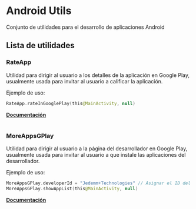 # Android Utils

Conjunto de utilidades para el desarrollo de aplicaciones Android

## Lista de utilidades

### RateApp 
Utilidad para dirigir al usuario a los detalles de la aplicación en Google Play, usualmente usada para invitar al usuario a calificar la aplicación.

Ejemplo de uso:
```Kotlin
RateApp.rateInGooglePlay(this@MainActivity, null)
```
**[Documentación ](docs/androidutils/com.jeovanimartinez.androidutils.reviews/-rate-app/index.md)**

#

### MoreAppsGPlay 
Utilidad para dirigir al usuario a la página del desarrollador en Google Play, usualmente usada para invitar al usuario a que instale las aplicaciones del desarrollador.

Ejemplo de uso:
```Kotlin
MoreAppsGPlay.developerId = "Jedemm+Technologies" // Asignar el ID del desarrollador
MoreAppsGPlay.showAppList(this@MainActivity, null)
```
**[Documentación ](docs/androidutils/com.jeovanimartinez.androidutils.moreapps/-more-apps-g-play/index.md)**

#
